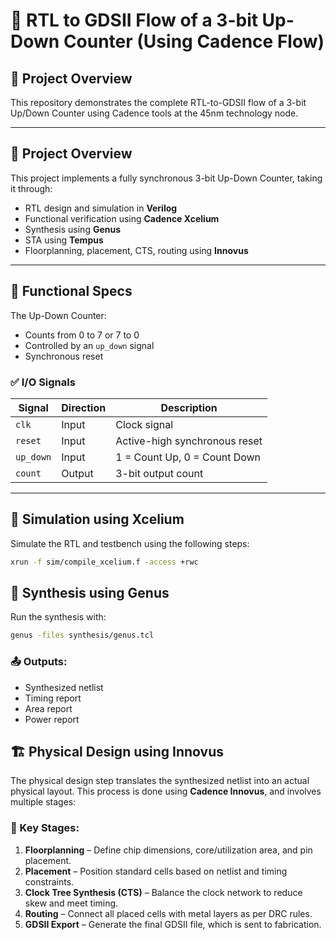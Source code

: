 # 🔁 RTL to GDSII Flow of a 3-bit Up-Down Counter (Using Cadence Flow)
## 📘 Project Overview

This repository demonstrates the complete RTL-to-GDSII flow of a 3-bit Up/Down Counter using Cadence tools at the 45nm technology node.


---

## 📌 Project Overview

This project implements a fully synchronous 3-bit Up-Down Counter, taking it through:

- RTL design and simulation in **Verilog**
- Functional verification using **Cadence Xcelium**
- Synthesis using **Genus**
- STA using **Tempus**
- Floorplanning, placement, CTS, routing using **Innovus**

---

## 🔐 Functional Specs

The Up-Down Counter:
- Counts from 0 to 7 or 7 to 0
- Controlled by an `up_down` signal
- Synchronous reset

### ✅ I/O Signals

| Signal    | Direction | Description                   |
|-----------|-----------|-------------------------------|
| `clk`     | Input     | Clock signal                  |
| `reset`   | Input     | Active-high synchronous reset |
| `up_down` | Input     | 1 = Count Up, 0 = Count Down  |
| `count`   | Output    | 3-bit output count            |

---

## 🧪 Simulation using Xcelium

Simulate the RTL and testbench using the following steps:

```bash
xrun -f sim/compile_xcelium.f -access +rwc
```

## 🔧 Synthesis using Genus

Run the synthesis with:

```bash
genus -files synthesis/genus.tcl
```

### 📤 Outputs:
- Synthesized netlist
- Timing report
- Area report
- Power report
## 🏗️ Physical Design using Innovus

The physical design step translates the synthesized netlist into an actual physical layout. This process is done using **Cadence Innovus**, and involves multiple stages:

### 🧱 Key Stages:
1. **Floorplanning** – Define chip dimensions, core/utilization area, and pin placement.
2. **Placement** – Position standard cells based on netlist and timing constraints.
3. **Clock Tree Synthesis (CTS)** – Balance the clock network to reduce skew and meet timing.
4. **Routing** – Connect all placed cells with metal layers as per DRC rules.
5. **GDSII Export** – Generate the final GDSII file, which is sent to fabrication.



